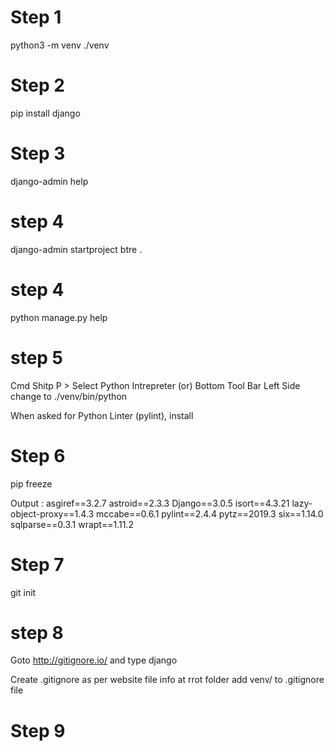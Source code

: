 # Step 1 
python3 -m venv ./venv

# Step 2
pip install django

# Step 3
django-admin help

# step 4
django-admin startproject btre .

# step 4
python manage.py help

# step 5

Cmd Shitp P > Select Python Intrepreter (or) Bottom Tool Bar Left Side change to ./venv/bin/python

When asked for Python Linter (pylint), install

# Step 6
pip freeze

Output :
asgiref==3.2.7
astroid==2.3.3
Django==3.0.5
isort==4.3.21
lazy-object-proxy==1.4.3
mccabe==0.6.1
pylint==2.4.4
pytz==2019.3
six==1.14.0
sqlparse==0.3.1
wrapt==1.11.2

# Step 7
git init

# step 8
Goto http://gitignore.io/ and type django

Create .gitignore as per website file info at rrot folder
add venv/ to .gitignore file

# Step 9









